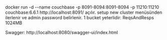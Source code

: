 docker run -d --name couchbase -p 8091-8094:8091-8094 -p 11210:11210 couchbase:6.6.1
http://localhost:8091/ açılır.
setup new cluster menüsünden ilerlenir ve admin password belirlenir.
1 bucket yeterlidir:
    ReqsAndResps 1024MB


Swagger: http://localhost:8080/swagger-ui/index.html

